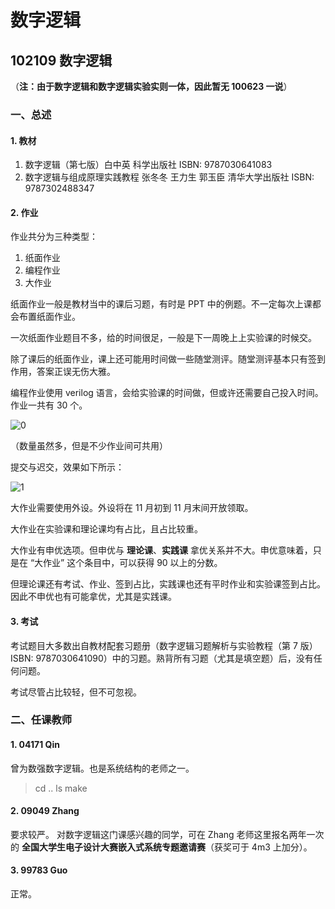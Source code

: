 # 数字逻辑

## 102109 数字逻辑

（**注：由于数字逻辑和数字逻辑实验实则一体，因此暂无 100623 一说**）

### 一、总述

#### 1. 教材

1. 数字逻辑（第七版）白中英 科学出版社 ISBN: 9787030641083
2. 数字逻辑与组成原理实践教程 张冬冬 王力生 郭玉臣 清华大学出版社 ISBN: 9787302488347

#### 2. 作业

作业共分为三种类型：

1. 纸面作业
2. 编程作业
3. 大作业

纸面作业一般是教材当中的课后习题，有时是 PPT 中的例题。不一定每次上课都会布置纸面作业。

一次纸面作业题目不多，给的时间很足，一般是下一周晚上上实验课的时候交。

除了课后的纸面作业，课上还可能用时间做一些随堂测评。随堂测评基本只有签到作用，答案正误无伤大雅。

编程作业使用 verilog 语言，会给实验课的时间做，但或许还需要自己投入时间。作业一共有 30 个。

![0](https://github.com/TJ-CSCCG/TJCS-Images/raw/TJCS-Course/102109_数字逻辑/img/0.png)

（数量虽然多，但是不少作业间可共用）

提交与迟交，效果如下所示：

![1](https://github.com/TJ-CSCCG/TJCS-Images/raw/TJCS-Course/102109_数字逻辑/img/1.png)

大作业需要使用外设。外设将在 11 月初到 11 月末间开放领取。

大作业在实验课和理论课均有占比，且占比较重。

大作业有申优选项。但申优与 **理论课**、**实践课** 拿优关系并不大。申优意味着，只是在 “大作业” 这个条目中，可以获得 90 以上的分数。

但理论课还有考试、作业、签到占比，实践课也还有平时作业和实验课签到占比。因此不申优也有可能拿优，尤其是实践课。

#### 3. 考试

考试题目大多数出自教材配套习题册（数字逻辑习题解析与实验教程（第 7 版）ISBN: 9787030641090）中的习题。熟背所有习题（尤其是填空题）后，没有任何问题。

考试尽管占比较轻，但不可忽视。

### 二、任课教师

#### 1. 04171 Qin

曾为数强数字逻辑。也是系统结构的老师之一。

> cd ..
> ls
> make

#### 2. 09049 Zhang

要求较严。
对数字逻辑这门课感兴趣的同学，可在 Zhang 老师这里报名两年一次的 **全国大学生电子设计大赛嵌入式系统专题邀请赛**（获奖可于 4m3 上加分）。

#### 3. 99783 Guo

正常。
